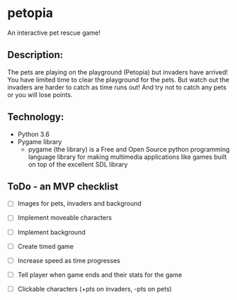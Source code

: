 # petopia
An interactive pet rescue game!

## Description:
The pets are playing on the playground (Petopia) but invaders have arrived! You have limited time to clear the playground for the pets. But watch out the invaders are harder to catch as time runs out! And try not to catch any pets or you will lose points.

## Technology:
* Python 3.6
* Pygame library 
  - pygame (the library) is a Free and Open Source python programming language library for making multimedia applications like games built     on top of the excellent SDL library
  
## ToDo - an MVP checklist
* [ ] Images for pets, invaders and background
* [ ] Implement moveable characters
* [ ] Implement background
* [ ] Create timed game
* [ ] Increase speed as time progresses
* [ ] Tell player when game ends and their stats for the game
* [ ] Clickable characters (+pts on invaders, -pts on pets)


